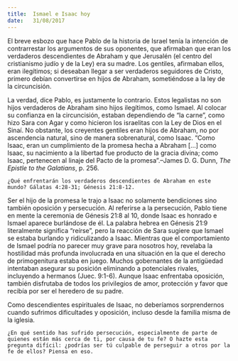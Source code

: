 ```yaml
---
title:  Ismael e Isaac hoy
date:   31/08/2017
---
```


El breve esbozo que hace Pablo de la historia de Israel tenía la intención de contrarrestar los argumentos de sus oponentes, que afirmaban que eran los verdaderos descendientes de Abraham y que Jerusalén (el centro del cristianismo judío y de la Ley) era su madre. Los gentiles, afirmaban ellos, eran ilegítimos; si deseaban llegar a ser verdaderos seguidores de Cristo, primero debían convertirse en hijos de Abraham, sometiéndose a la ley de la circuncisión.

La verdad, dice Pablo, es justamente lo contrario. Estos legalistas no son hijos verdaderos de Abraham sino hijos ilegítimos, como Ismael. Al colocar su confianza en la circuncisión, estaban dependiendo de “la carne”, como hizo Sara con Agar y como hicieron los israelitas con la Ley de Dios en el Sinaí. No obstante, los creyentes gentiles eran hijos de Abraham, no por ascendencia natural, sino de manera sobrenatural, como Isaac. “Como Isaac, eran un cumplimiento de la promesa hecha a Abraham […] como Isaac, su nacimiento a la libertad fue producto de la gracia divina; como Isaac, pertenecen al linaje del Pacto de la promesa”.–James D. G. Dunn, *The Epistle to the Galatians*, p. 256.

`¿Qué enfrentarán los verdaderos descendientes de Abraham en este mundo? Gálatas 4:28-31; Génesis 21:8-12.`

Ser el hijo de la promesa le trajo a Isaac no solamente bendiciones sino también oposición y persecución. Al referirse a la persecución, Pablo tiene en mente la ceremonia de Génesis 21:8 al 10, donde Isaac es honrado e Ismael aparece burlándose de él. La palabra hebrea en Génesis 21:9 literalmente significa “reírse”, pero la reacción de Sara sugiere que Ismael se estaba burlando y ridiculizando a Isaac. Mientras que el comportamiento de Ismael podría no parecer muy grave para nosotros hoy, revelaba la hostilidad más profunda involucrada en una situación en la que el derecho de primogenitura estaba en juego. Muchos gobernantes de la antigüedad intentaban asegurar su posición eliminando a potenciales rivales, incluyendo a hermanos (Juec. 9:1-6). Aunque Isaac enfrentaba oposición, también disfrutaba de todos los privilegios de amor, protección y favor que recibía por ser el heredero de su padre.

Como descendientes espirituales de Isaac, no deberíamos sorprendernos cuando sufrimos dificultades y oposición, incluso desde la familia misma de la iglesia.

`¿En qué sentido has sufrido persecución, especialmente de parte de quienes están más cerca de ti, por causa de tu fe? O hazte esta pregunta difícil: ¿podrías ser tú culpable de perseguir a otros por la fe de ellos? Piensa en eso.`